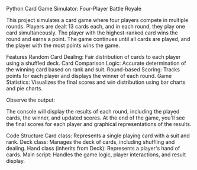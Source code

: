 Python Card Game Simulator: Four-Player Battle Royale

This project simulates a card game where four players compete in multiple rounds. Players are dealt 13 cards each, and in each round, they play one card simultaneously. The player with the highest-ranked card wins the round and earns a point. The game continues until all cards are played, and the player with the most points wins the game.

Features
Random Card Dealing: Fair distribution of cards to each player using a shuffled deck.
Card Comparison Logic: Accurate determination of the winning card based on rank and suit.
Round-based Scoring: Tracks points for each player and displays the winner of each round.
Game Statistics: Visualizes the final scores and win distribution using bar charts and pie charts.

Observe the output:

The console will display the results of each round, including the played cards, the winner, and updated scores.
At the end of the game, you'll see the final scores for each player and graphical representations of the results.

Code Structure
Card class: Represents a single playing card with a suit and rank.
Deck class: Manages the deck of cards, including shuffling and dealing.
Hand class (inherits from Deck): Represents a player's hand of cards.
Main script: Handles the game logic, player interactions, and result display.
